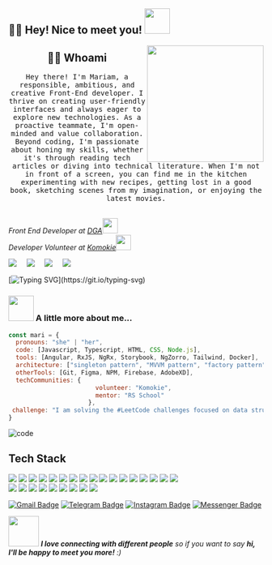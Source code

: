  <h2>👋🌟 Hey! Nice to meet you! <img src="https://media.giphy.com/media/mGcNjsfWAjY5AEZNw6/giphy.gif" width="50"></h2>
<img align='right' src="https://media.giphy.com/media/ieyl9zmCjO4b4t6qoY/giphy.gif" width="230">

<h2 align="center"> 👨‍💻 Whoami</h2>
<p align="center">
  <samp>
 Hey there! I'm Mariam, a responsible, ambitious, and creative Front-End developer. I thrive on creating user-friendly interfaces and always eager to explore new technologies. As a proactive teammate, I'm open-minded and value collaboration. Beyond coding, I'm passionate about honing my skills, whether it's through reading tech articles or diving into technical literature. When I'm not in front of a screen, you can find me in the kitchen experimenting with new recipes, getting lost in a good book, sketching scenes from my imagination, or enjoying the latest movies.
  </samp>
  <br> <br>
</p>

<p><em>Front End Developer at <a href="http://www.unb.br">DGA</a><img src="https://media.giphy.com/media/fYSnHlufseco8Fh93Z/giphy.gif" width="30"></br>Developer Volunteer at <a href="https://www.komokie.com">Komokie</a><img src="https://media.giphy.com/media/WUlplcMpOCEmTGBtBW/giphy.gif" width="30"> 
</em></p>

  <a href="mailto:m.gasparian11@gmail.com"><img src="https://img.shields.io/badge/gmail-%23D14836.svg?&style=for-the-badge&logo=gmail&logoColor=white" /></a>&nbsp;&nbsp;&nbsp;&nbsp;
  <a href="https://www.facebook.com/mariamgasparyan97"><img src="https://img.shields.io/badge/facebook-%233B5998.svg?&style=for-the-badge&logo=facebook&logoColor=white" /></a>&nbsp;&nbsp;&nbsp;&nbsp;
  <a href="https://www.instagram.com/mary_green_eyes97/?igsh=MTB6MTlwMXlnOTZpdg%3D%3D"><img src="https://img.shields.io/badge/instagram-%23dc2743.svg?&style=for-the-badge&logo=instagram&logoColor=white" /></a>&nbsp;&nbsp;&nbsp;&nbsp;
  <a href="https://linkedin.com/in/mariam-gaspariani-👩🏻%E2%80%8D💻-95a96222a"><img src="https://img.shields.io/badge/linkedin-%230077B5.svg?&style=for-the-badge&logo=linkedin&logoColor=white" /></a>&nbsp;&nbsp;&nbsp;&nbsp;

[![Typing SVG](https://readme-typing-svg.herokuapp.com?font=comfortaa&color=0080FE&size=32&lines=Front+End+Developer;Angular+Developer;Georgian+🇬🇪;Hello...)](https://git.io/typing-svg)

### <img src="https://media.giphy.com/media/VgCDAzcKvsR6OM0uWg/giphy.gif" width="50"> A little more about me...  

```javascript
const mari = {
  pronouns: "she" | "her",
  code: [Javascript, Typescript, HTML, CSS, Node.js],
  tools: [Angular, RxJS, NgRx, Storybook, NgZorro, Tailwind, Docker],
  architecture: ["singleton pattern", "MVVM pattern", "factory pattern"],
  otherTools: [Git, Figma, NPM, Firebase, AdobeXD],
  techCommunities: {
                        volunteer: "Komokie",
                        mentor: "RS School"
                      },
 challenge: "I am solving the #LeetCode challenges focused on data structures and algorithms"
}
```
![code](https://github.com/marishka1997/readme/assets/86516649/b3f04169-6a2b-4d59-988e-fe16d2159646)


## Tech Stack
<p>
   <img src="https://img.shields.io/badge/-HTML5-E34F26?style=flat-square&logo=HTML5&logoColor=white"/>
   <img src="https://img.shields.io/badge/-CSS3-1572B6?style=flat-square&logo=CSS3&logoColor=white"/>
   <img src="https://img.shields.io/badge/-Sass-CC6699?style=flat-square&logo=sass&logoColor=white" />
   <img src="https://img.shields.io/badge/-JavaScript-323330?style=flat-squaree&logo=javascript&logoColor=F7DF1E"/>
   <img src="https://img.shields.io/badge/-TypeScript-007ACC?style=flat-square&logo=typescript&logoColor=white" />
   <img src="https://img.shields.io/badge/-Angular-DD0031?style=flat-square&logo=angular&logoColor=white" />
   <img src="https://img.shields.io/badge/-RxJs-B7178C?style=flat-square&logo=reactivex&logoColor=white" />
   <img src-"https://img.shields.io/badge/-Jasmine-%238A4182?style=flat-square&logo=Jasmine&logoColor=white"
   <img src="https://img.shields.io/badge/-jest-%23C21325?style=flat-square&logo=jest&logoColor=white)
   <img src="https://img.shields.io/badge/-Apache-D22128?style=flat-square&logo=Apache&logoColor=white"/>
   <img src="https://img.shields.io/badge/-Git-F44D27?style=flat-square&logo=Git&logoColor=white"/>
   <img src="https://img.shields.io/badge/-Github-181717?style=flat-square&logo=GitHub&logoColor=white"/>
   <img src="https://img.shields.io/badge/-Github_Actions-2088FF?style=flat-square&logo=github-actions&logoColor=white" />
   <img src="https://img.shields.io/badge/-NPM-CB3837?style=flat-square&logo=npm&logoColor=white" />
   <img src="https://img.shields.io/badge/-Google_Cloud_Platform-1a73e8?style=flat-square&logo=google-cloud&logoColor=white" />  
   <img src="https://img.shields.io/badge/-Nodejs-43853d?style=flat-square&logo=Node.js&logoColor=white" /> 
   <img src="https://img.shields.io/badge/-MongoDB-13aa52?style=flat-square&logo=mongodb&logoColor=white" />
   <img src="https://img.shields.io/badge/-Docker-46a2f1?style=flat-square&logo=docker&logoColor=white" />
   <img src="https://img.shields.io/badge/-Storybook-FF4785?style=flat-square&logo=Storybook&logoColor=white"/><br/>
   <img src="https://img.shields.io/badge/Jira-%230A0FFF.svg?style=flat-square&logo=Jira&logoColor=white"/>
   <img src="https://img.shields.io/badge/-Trello-0079BF?style=flat-square&logo=Trello&logoColor=white"/>
   <img src="https://img.shields.io/badge/-Slack-E01563?style=flat-square&logo=Slack&logoColor=white"/>
   <img src="https://img.shields.io/badge/chatGPT-74aa9c?style=flat-square&logo=openai&logoColor=white"/>
   <img src="https://img.shields.io/badge/-Notion-000000?style=flat-square&logo=Notion&logoColor=white"/>
   <img src="https://img.shields.io/badge/-ESLint-4B32C3?style=flat-square&logo=ESLint&logoColor=white"/>
   <img src="https://img.shields.io/badge/-TSLint-4B32C3?style=flat-square&logo=TSLint&logoColor=white"/>
   <img src="https://img.shields.io/badge/-Prettier-F7B93E?style=flat-square&logo=prettier&logoColor=white" />
   <img src="https://img.shields.io/badge/-Visual%20Studio%20Code-23A9F2?style=flat-square&logo=Visual%20Studio%20Code&logoColor=white"/>
</p>

[![Gmail Badge](https://img.shields.io/badge/m.gasparian11@gmail.com-c14438?style=flat&logo=Gmail&logoColor=white)](mailto:m.gasparian11@gmail.com "Connect via Email")
[![Telegram Badge](https://img.shields.io/badge/-@marishkaa1997-0088CC?style=flat&logo=Telegram&logoColor=white)](https://t.me/marishkaa1997 "Contact on Telegram")
[![Instagram Badge](https://img.shields.io/badge/-@mary_green_eyes-00acee?style=flat&logo=Instagram&logoColor=pink)](https://www.instagram.com/mary_green_eyes97/?igsh=MTB6MTlwMXlnOTZpdg%3D%3D "Follow on Twitter")
[![Messenger Badge](https://img.shields.io/badge/-Messenger-0078FF?style=flat&logo=Messenger&logoColor=white)](https://m.me/mariam-gasparian "Connect on Facebook")

<img src="https://media.giphy.com/media/LnQjpWaON8nhr21vNW/giphy.gif" width="60"> <em><b>I love connecting with different people</b> so if you want to say <b>hi, I'll be happy to meet you more!</b> :)</em>

